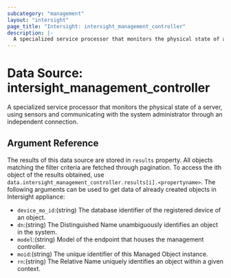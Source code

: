 ```yaml
---
subcategory: "management"
layout: "intersight"
page_title: "Intersight: intersight_management_controller"
description: |-
  A specialized service processor that monitors the physical state of a server, using sensors and communicating with the system administrator through an independent connection.
---
```


# Data Source: intersight_management_controller
A specialized service processor that monitors the physical state of a server, using sensors and communicating with the system administrator through an independent connection.
## Argument Reference
The results of this data source are stored in `results` property.
All objects matching the filter criteria are fetched through pagination.
To access the ith object of the results obtained, use `data.intersight_management_controller.results[i].<propertyname>`.
The following arguments can be used to get data of already created objects in Intersight appliance:
* `device_mo_id`:(string) The database identifier of the registered device of an object. 
* `dn`:(string) The Distinguished Name unambiguously identifies an object in the system. 
* `model`:(string) Model of the endpoint that houses the management controller. 
* `moid`:(string) The unique identifier of this Managed Object instance. 
* `rn`:(string) The Relative Name uniquely identifies an object within a given context. 
 